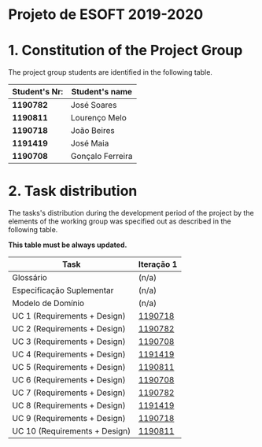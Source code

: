 # Projeto de ESOFT 2019-2020# 1. Constitution of the Project Group ###The project group students are identified in the following table.| Student's Nr:	   | Student's name			    ||--------------|------------------------------|| **1190782**  | José Soares                || **1190811**  | Lourenço Melo	            || **1190718**  | João Beires	            || **1191419**  | José Maia       	        || **1190708**  | Gonçalo Ferreira |	# 2. Task distribution ###The tasks's distribution during the development period of the project by the elements of the working group was specified out as described in the following table.**This table must be always updated.**| Task                      | Iteração 1 ||-----------------------------|------------|| Glossário  |  (n/a)   || Especificação Suplementar   |   (n/a)    || Modelo de Domínio           |  (n/a)   || UC 1 (Requirements + Design)  |  [1190718](docs/usecases/UC1/UC1_RegisterFreelancer.md)   || UC 2 (Requirements + Design)  |  [1190782](docs/usecases/UC2/UC2_RegisterOrganization.md)   || UC 3 (Requirements + Design)  |  [1190708](docs/usecases/UC3/UC3_CreateANewTask.md)   || UC 4 (Requirements + Design)  |  [1191419](docs/usecases/UC4/UC4_CreatePaymentTransaction.md)   || UC 5 (Requirements + Design)  |  [1190811](docs/usecases/UC5/UC5_ReceiveFileWithTransactionHistory.md)   || UC 6 (Requirements + Design)  |  [1190708](docs/usecases/UC6/UC6_SetAutomaticPaymentDate.md)   |         | UC 7 (Requirements + Design)  |     [1190782](docs/usecases/UC7/UC7_AnalyseStatistics.md)            || UC 8 (Requirements + Design)  |     [1191419](docs/usecases/UC8/UC8_AutomaticPayment.md)            || UC 9 (Requirements + Design)  |     [1190718](docs/usecases/UC9/UC9_ShowFreelancersStatistics.md)            || UC 10 (Requirements + Design) |     [1190811](docs/usecases/UC10/UC10_SendEmail.md)            |        